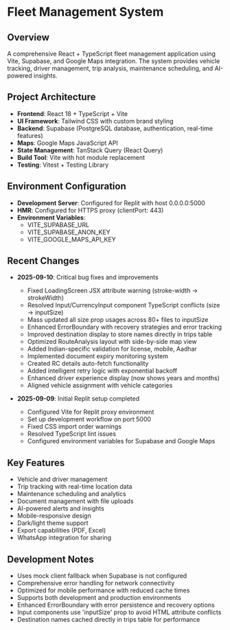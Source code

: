 # Fleet Management System

## Overview
A comprehensive React + TypeScript fleet management application using Vite, Supabase, and Google Maps integration. The system provides vehicle tracking, driver management, trip analysis, maintenance scheduling, and AI-powered insights.

## Project Architecture
- **Frontend**: React 18 + TypeScript + Vite
- **UI Framework**: Tailwind CSS with custom brand styling
- **Backend**: Supabase (PostgreSQL database, authentication, real-time features)
- **Maps**: Google Maps JavaScript API
- **State Management**: TanStack Query (React Query)
- **Build Tool**: Vite with hot module replacement
- **Testing**: Vitest + Testing Library

## Environment Configuration
- **Development Server**: Configured for Replit with host 0.0.0.0:5000
- **HMR**: Configured for HTTPS proxy (clientPort: 443)
- **Environment Variables**: 
  - VITE_SUPABASE_URL
  - VITE_SUPABASE_ANON_KEY
  - VITE_GOOGLE_MAPS_API_KEY

## Recent Changes
- **2025-09-10**: Critical bug fixes and improvements
  - Fixed LoadingScreen JSX attribute warning (stroke-width → strokeWidth)
  - Resolved Input/CurrencyInput component TypeScript conflicts (size → inputSize)
  - Mass updated all size prop usages across 80+ files to inputSize
  - Enhanced ErrorBoundary with recovery strategies and error tracking
  - Improved destination display to store names directly in trips table
  - Optimized RouteAnalysis layout with side-by-side map view
  - Added Indian-specific validation for license, mobile, Aadhar
  - Implemented document expiry monitoring system
  - Created RC details auto-fetch functionality
  - Added intelligent retry logic with exponential backoff
  - Enhanced driver experience display (now shows years and months)
  - Aligned vehicle assignment with vehicle categories
  
- **2025-09-09**: Initial Replit setup completed
  - Configured Vite for Replit proxy environment
  - Set up development workflow on port 5000
  - Fixed CSS import order warnings
  - Resolved TypeScript lint issues
  - Configured environment variables for Supabase and Google Maps

## Key Features
- Vehicle and driver management
- Trip tracking with real-time location data
- Maintenance scheduling and analytics
- Document management with file uploads
- AI-powered alerts and insights
- Mobile-responsive design
- Dark/light theme support
- Export capabilities (PDF, Excel)
- WhatsApp integration for sharing

## Development Notes
- Uses mock client fallback when Supabase is not configured
- Comprehensive error handling for network connectivity
- Optimized for mobile performance with reduced cache times
- Supports both development and production environments
- Enhanced ErrorBoundary with error persistence and recovery options
- Input components use 'inputSize' prop to avoid HTML attribute conflicts
- Destination names cached directly in trips table for performance
